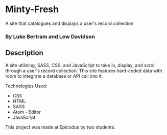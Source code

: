# Minty-Fresh
A site that catalogues and displays a user's record collection
### By Luke Bertram and Lew Davidson

## Description

A site utilizing, SASS, CSS, and JavaScript to take in, display, and scroll through a user's record collection. This site features hard-coded data with room to integrate a database or API call into it.

Technologies Used:
* CSS
* HTML
* SASS
* Atom - Editor
* JavaScript

This project was made at Epicodus by two students.
